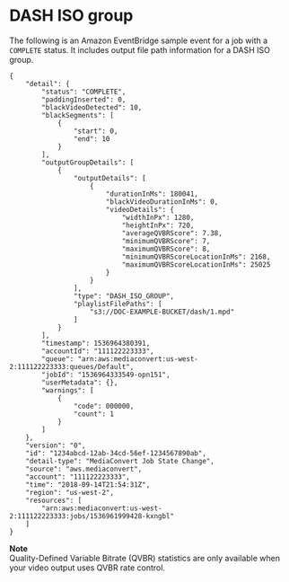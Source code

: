 # DASH ISO group<a name="dash-iso-group"></a>

The following is an Amazon EventBridge sample event for a job with a `COMPLETE` status\. It includes output file path information for a DASH ISO group\.

```
{
    "detail": {
        "status": "COMPLETE",
        "paddingInserted": 0,
        "blackVideoDetected": 10,
        "blackSegments": [
            {
                "start": 0,
                "end": 10
            }
        ],
        "outputGroupDetails": [
            {
                "outputDetails": [
                    {
                        "durationInMs": 180041,
                        "blackVideoDurationInMs": 0,
                        "videoDetails": {
                            "widthInPx": 1280,
                            "heightInPx": 720,
                            "averageQVBRScore": 7.38,
                            "minimumQVBRScore": 7,
                            "maximumQVBRScore": 8,
                            "minimumQVBRScoreLocationInMs": 2168,
                            "maximumQVBRScoreLocationInMs": 25025
                        }
                    }
                ],
                "type": "DASH_ISO_GROUP",
                "playlistFilePaths": [
                    "s3://DOC-EXAMPLE-BUCKET/dash/1.mpd"
                ]
            }
        ],
        "timestamp": 1536964380391,
        "accountId": "111122223333",
        "queue": "arn:aws:mediaconvert:us-west-2:111122223333:queues/Default",
        "jobId": "1536964333549-opn151",
        "userMetadata": {},
        "warnings": [
            {
                "code": 000000,
                "count": 1
            }
        ]
    },
    "version": "0",
    "id": "1234abcd-12ab-34cd-56ef-1234567890ab",
    "detail-type": "MediaConvert Job State Change",
    "source": "aws.mediaconvert",
    "account": "111122223333",
    "time": "2018-09-14T21:54:31Z",
    "region": "us-west-2",
    "resources": [
        "arn:aws:mediaconvert:us-west-2:111122223333:jobs/1536961999428-kxngbl"
    ]
}
```

**Note**  
Quality\-Defined Variable Bitrate \(QVBR\) statistics are only available when your video output uses QVBR rate control\.